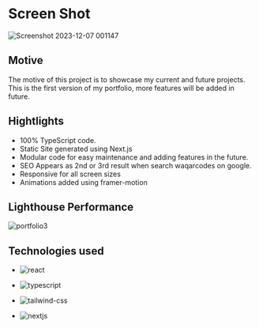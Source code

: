 # Screen Shot

![Screenshot 2023-12-07 001147](https://github.com/WaqarAhmad321/fast-react-pizza-ReactJs/assets/106612382/5e40c1a2-a2b6-47c4-ab11-76e37a34b457)

## Motive

The motive of this project is to showcase my current and future projects. This is the first version of my portfolio, more features will be added in future.

## Hightlights

- 100% TypeScript code.
- Static Site generated using Next.js
- Modular code for easy maintenance and adding features in the future.
- SEO Appears as 2nd or 3rd result when search waqarcodes on google.
- Responsive for all screen sizes
- Animations added using framer-motion

## Lighthouse Performance

![portfolio3](https://github.com/WaqarAhmad321/fast-react-pizza-ReactJs/assets/106612382/6d64142f-1018-4d3b-942f-c39730af75ce)

## Technologies used

- ![react](https://github.com/WaqarAhmad321/fast-react-pizza-ReactJs/assets/106612382/2ba927f0-da14-471f-b58b-6b6bc4ed38aa)

- ![typescript](https://github.com/WaqarAhmad321/fast-react-pizza-ReactJs/assets/106612382/73e0cba4-aa3a-40d9-9c8c-36c7d1b5f9fc)

- ![tailwind-css](https://github.com/WaqarAhmad321/fast-react-pizza-ReactJs/assets/106612382/36f04b1a-f0f3-4f08-898d-0643e36c15e3)

- ![nextjs](https://github.com/WaqarAhmad321/fast-react-pizza-ReactJs/assets/106612382/facb0aa0-6109-447c-ae69-e94d96d9185a)

